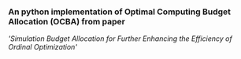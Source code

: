 ### An python implementation of Optimal Computing Budget Allocation (OCBA) from paper
_'Simulation Budget Allocation for Further Enhancing the Efficiency of Ordinal Optimization'_
